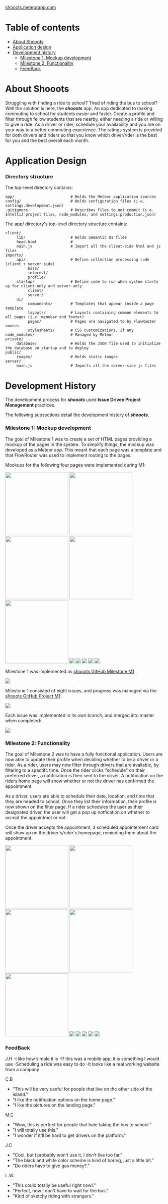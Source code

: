 [shooots.meteorapp.com](https://shooots.meteorapp.com)
# Table of contents

* [About Shooots](#about-shooots)
* [Application design](#application-design)
* [Development history](#development-history)
  * [Milestone 1: Mockup development](#milestone-1-mockup-development)
  * [Milestone 2: Functionality](#milestone-2-functionality)
  * [FeedBack](#FeedBack)


  

# About Shooots 

Struggling with finding a ride to school? Tired of riding the bus to school? Well the solution is here, the **_shooots_** app. An app dedicated to making commuting to school for students easier and faster. Create a profile and filter through fellow students that are nearby, either needing a ride or willing to give a ride. As a driver or rider, schedule your availability and you are on your way to a better commuting experience. The ratings system is provided for both drivers and riders so that you know which driver/rider is the best for you and the best overall each month.

# Application Design

### Directory structure

The top-level directory contains:
```
app/                         # Holds the Meteor application sources
config/                      # Holds configuration files (i.e. settings.development.json)
.gitignore                   # Describes files to not commit (i.e. IntelliJ project files, node_modules, and settings.production.json)
```

The app/ directory's top-level directory structure contains:
```
client/
     lib/                    # Holds Semantic UI files
     head.html               # 
     main.js                 # Import all the client-side html and js files
imports/
     api/                    # Define collection processing code (client + server side)
          base/
          interest/
          profile/
     startup/                # Define code to run when system starts up for client-only and server-only
          client/
          server/
     ui/
          components/        # Templates that appear inside a page template
          layouts/           # Layouts containing common elements to all pages (i.e. menubar and footer)
          pages/             # Pages are navigated to by FlowRouter routes
          stylesheets/       # CSS customizations, if any
node_modules/                # Managed by Meteor
private/
     database/               # Holds the JSON file used to initialize the database on startup and to deploy
public/
     images/                 # Holds static images
server/
     main.js                 # Imports all the server-side js files
```

# Development History

The development process for **_shooots_** used **Issue Driven Project Management** practices.

The following subsections detail the development history of **_shooots_**.

### Milestone 1: Mockup development

The goal of Milestone 1 was to create a set of HTML pages providing a mockup of the pages in the system. To simplify things, the mockup was developed as a Meteor app. This meant that each page was a template and that FlowRouter was used to implement routing to the pages. 

Mockups for the following four pages were implemented during M1:

<img width="200px" src="images/landing-page(1).png"/> 
<img width="200px" src="images/landing-page(2).png"/>
<img width="200px" src="images/landing-page(3).png"/>
<img width="200px" src="images/landing-page(4).png"/>
<img width="200px" src="images/landing-page(5).png"/>

<img src="images/Home-page.png"/>

<img src="images/update-profile-m1.png"/>

<img src="images/filter-page.JPG"/>

<img src="images/schedule-page.png"/>

<img src="images/rating-page.JPG"/>


Milestone 1 was implemented as [shooots GitHub Milestone M1](https://github.com/shooots/shooots/milestone/1)

![](images/m1-milestone.png)

Milestone 1 consisted of eight issues, and progress was managed via the [shooots GitHub Project M1](https://github.com/shooots/shooots/projects/1):

![](images/m1-project.png)

Each issue was implemented in its own branch, and merged into master when completed:

![](images/m1-branch-graph.png)

### Milestone 2: Functionality

The goal of Milestone 2 was to have a fully functional application. Users are now able to update their profile when deciding whether to be a driver or a rider. As a rider, users may now filter through drivers that are avaliable, by filtering to a  spectifc time. Once the rider clicks "schedule" on their preferred driver, a notification is then sent to the driver. A notification on the riders home page will show whether or not the driver has confirmed the appointment.  

As a driver, users are able to schedule their date, location, and time that they are headed to school. Once they list their information, their profile is now shown on the filter page. If a rider schedules the user as their designated driver, the user will get a pop up notfication on whether to accept the appointmet or not.

 Once the driver accepts the appointment, a scheduled appointement card will show up on the driver's/rider's homepage, reminding them about the appointment. 



<img width="200px" src="images/"/> 
<img width="200px" src="images/"/>
<img width="200px" src="images/"/>
<img width="200px" src="images/"/>
<img width="200px" src="images/"/>

<img src="images/"/>

<img src="images/"/>

<img src="images/"/>

<img src="images/"/>

<img src="images/"/>


### FeedBack

J.H
-I like how simple it is
-If this was a mobile app, it is something I would use
-Scheduling a ride was easy to do
-It looks like a real working website from a company
 
C.B
 - "This will be very useful for people that live on the other side of the island."
 - "I like the notification options on the home page."
 - "I like the pictures on the landing page."
 
M.C
 - "Wow, this is perfect for people that hate taking the bus to school."
 - "I will totally use this."
 - "I wonder if it'll be hard to get drivers on the platform."
 
J.C
 - "Cool, but I probably won't use it, I don't live too far."
 - "The black and white color scheme is kind of boring, just a little bit."
 - "Do riders have to give gas money?."
 
L.W.
 - "This could totally be useful right now!."
 - "Perfect, now I don't have to wait for the bus."
 - "Kind of sketchy riding with strangers."
